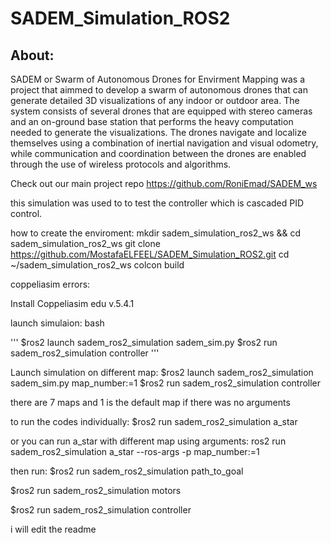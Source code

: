 # SADEM_Simulation_ROS2
## About:
SADEM or Swarm of Autonomous Drones for Envirment Mapping was a project that aimmed to develop a swarm of autonomous drones that can generate detailed 3D visualizations of any indoor or outdoor area. The system consists of several drones that are equipped with stereo cameras and an on-ground base station that performs the heavy computation needed to generate the visualizations. The drones navigate and localize themselves using a combination of inertial navigation and visual odometry, while communication and coordination between the drones are enabled through the use of wireless protocols and algorithms.

Check out our main project repo https://github.com/RoniEmad/SADEM_ws

this simulation was used to to test the controller which is cascaded PID control.

how to create the enviroment:
mkdir sadem_simulation_ros2_ws && cd sadem_simulation_ros2_ws
git clone https://github.com/MostafaELFEEL/SADEM_Simulation_ROS2.git
cd ~/sadem_simulation_ros2_ws
colcon build


coppeliasim errors:

Install Coppeliasim edu v.5.4.1









launch simulaion:
bash

'''
$ros2 launch sadem_ros2_simulation sadem_sim.py 
$ros2 run sadem_ros2_simulation controller
'''

Launch simulation on different map:
$ros2 launch sadem_ros2_simulation sadem_sim.py map_number:=1
$ros2 run sadem_ros2_simulation controller


there are 7 maps and 1 is the default map if there was no arguments

to run the codes individually:
$ros2 run sadem_ros2_simulation a_star

or you can run a_star with different map using arguments:
ros2 run sadem_ros2_simulation a_star --ros-args -p map_number:=1

then run:
$ros2 run sadem_ros2_simulation path_to_goal

$ros2 run sadem_ros2_simulation motors

$ros2 run sadem_ros2_simulation controller


i will edit the readme 
